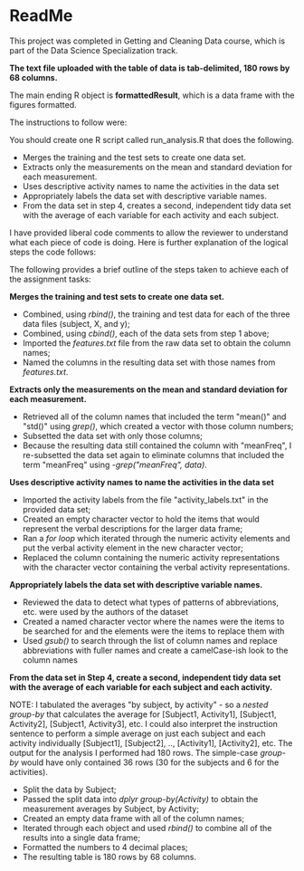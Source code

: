 ReadMe
======

This project was completed in Getting and Cleaning Data course, which is part of the Data Science Specialization track.

**The text file uploaded with the table of data is tab-delimited, 180 rows by 68 columns.**

The main ending R object is **formattedResult**, which is a data frame with the figures formatted.

The instructions to follow were:

You should create one R script called run_analysis.R that does the following. 
  * Merges the training and the test sets to create one data set.
  * Extracts only the measurements on the mean and standard deviation for each measurement. 
  * Uses descriptive activity names to name the activities in the data set
  * Appropriately labels the data set with descriptive variable names. 
  * From the data set in step 4, creates a second, independent tidy data set with the average of each variable for each activity and each subject.

I have provided liberal code comments to allow the reviewer to understand what each piece of code is doing.  Here is further explanation of the logical steps the code follows:

The following provides a brief outline of the steps taken to achieve each of the assignment tasks:

**Merges the training and test sets to create one data set.**
  * Combined, using _rbind()_, the training and test data for each of the three data files (subject, X, and y);
  * Combined, using _cbind()_, each of the data sets from step 1 above;
  * Imported the _features.txt_ file from the raw data set to obtain the column names;
  * Named the columns in the resulting data set with those names from _features.txt_. 

**Extracts only the measurements on the mean and standard deviation for each measurement.**
  * Retrieved all of the column names that included the term "mean()" and "std()" using _grep()_, which created a vector with those column numbers;
  * Subsetted the data set with only those columns;
  * Because the resulting data still contained the column with "meanFreq", I re-subsetted the data set again to eliminate columns that included the term "meanFreq" using _-grep("meanFreq", data)_.

**Uses descriptive activity names to name the activities in the data set**
  * Imported the activity labels from the file "activity_labels.txt" in the provided data set;
  * Created an empty character vector to hold the items that would represent the verbal descriptions for the larger data frame;
  * Ran a _for loop_ which iterated through the numeric activity elements and put the verbal activity element in the new character vector;
  * Replaced the column containing the numeric activity representations with the character vector containing the verbal activity representations.

**Appropriately labels the data set with descriptive variable names.**
  * Reviewed the data to detect what types of patterns of abbreviations, etc. were used by the authors of the dataset
  * Created a named character vector where the names were the items to be searched for and the elements were the items to replace them with
  * Used _gsub()_ to search through the list of column names and replace abbreviations with fuller names and create a camelCase-ish look to the column names

**From the data set in Step 4, create a second, independent tidy data set with the average of each variable for each subject and each activity.**

NOTE: I tabulated the averages "by subject, by activity" - so a _nested group-by_ that calculates the average for [Subject1, Activity1], [Subject1, Activity2], [Subject1, Activity3], etc.  I could also interpret the instruction sentence to perform a simple average on just each subject and each activity individually [Subject1], [Subject2], .., [Activity1], [Activity2], etc.  The output for the analysis I performed had 180 rows.  The simple-case _group-by_ would have only contained 36 rows (30 for the subjects and 6 for the activities).
  * Split the data by Subject;
  * Passed the split data into _dplyr_ _group-by(Activity)_ to obtain the measurement averages by Subject, by Activity;
  * Created an empty data frame with all of the column names;
  * Iterated through each object and used _rbind()_ to combine all of the results into a single data frame;
  * Formatted the numbers to 4 decimal places;
  * The resulting table is 180 rows by 68 columns.
